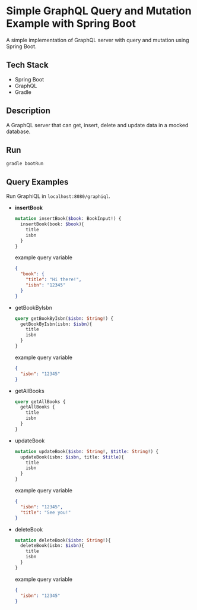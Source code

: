 # Simple GraphQL Query and Mutation Example with Spring Boot

A simple implementation of GraphQL server with query and mutation using Spring Boot.

## Tech Stack
- Spring Boot
- GraphQL
- Gradle

## Description
A GraphQL server that can get, insert, delete and update data in a mocked database.

## Run
```shell script
gradle bootRun
```

## Query Examples
Run GraphiQL in `localhost:8080/graphiql`.

- __insertBook__
  ```graphql
  mutation insertBook($book: BookInput!) {
    insertBook(book: $book){
      title
      isbn
    }
  }
  ```
  example query variable
  ```json
  {
    "book": {
      "title": "Hi there!",
      "isbn": "12345"
    }
  }  
  ```
- getBookByIsbn
  ```graphql
  query getBookByIsbn($isbn: String!) {
    getBookByIsbn(isbn: $isbn){
      title
      isbn
    }
  }
  ```
  example query variable
  ```json
  {
    "isbn": "12345"
  }  
  ```
- getAllBooks
  ```graphql
  query getAllBooks {
    getAllBooks {
      title
      isbn
    }
  }
  ```
- updateBook
  ```graphql
  mutation updateBook($isbn: String!, $title: String!) {
    updateBook(isbn: $isbn, title: $title){
      title
      isbn
    }
  }
  ```
  example query variable
  ```json
  {
    "isbn": "12345",
    "title": "See you!"
  }  
  ```
- deleteBook
  ```graphql
  mutation deleteBook($isbn: String!){
    deleteBook(isbn: $isbn){
      title
      isbn
    }
  }
  ```
  example query variable
  ```json
  {
    "isbn": "12345"
  }
  ```